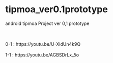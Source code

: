 # tipmoa_ver0.1prototype
android tipmoa Project ver 0,1 prototype 

<br>
<br>
0-1 : https://youtu.be/U-XidUn4k9Q
<br><br>
1-1 : https://youtu.be/AGBSDrLx_5o
<br>
